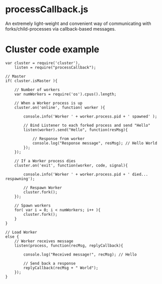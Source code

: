 processCallback.js
==================

An extremely light-weight and convenient way of communicating with forks/child-processes via callback-based messages.


# Cluster code example

	var cluster = require('cluster'),
		listen = require("processCallback");

	// Master
	if( cluster.isMaster ){

		// Number of workers
		var numWorkers = require('os').cpus().length;

		// When a Worker process is up
		cluster.on('online', function( worker ){

			console.info('Worker ' + worker.process.pid + ' spawned' );

			// Bind Listener to each forked process and send "Hello"
			listen(worker).send("Hello", function(resMsg){

				// Response from worker
				console.log("Response message", resMsg); // Hello World
			});
		});

		// If a Worker process dies
		cluster.on('exit', function(worker, code, signal){

			console.info('Worker ' + worker.process.pid + ' died... respawning');

			// Respawn Worker
			cluster.fork();
		});

		// Spawn workers
		for( var i = 0; i < numWorkers; i++ ){
			cluster.fork();
		}
	}

	// Load Worker
	else {
		// Worker receives message
		listen(process, function(recMsg, replyCallback){
			
			console.log("Received message!", recMsg); // Hello

			// Send back a response
			replyCallback(recMsg + " World");
		});
	}